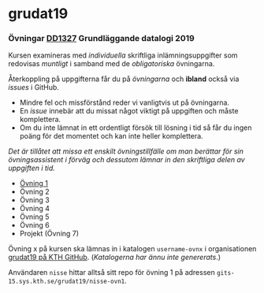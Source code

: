 # grudat19

### Övningar [DD1327](https://www.kth.se/social/course/DD1327/) Grundläggande datalogi 2019

Kursen examineras med *individuella* skriftliga inlämningsuppgifter som redovisas *muntligt*
i samband med de *obligatoriska* övningarna.

Återkoppling på uppgifterna får du på *övningarna* och **ibland** också via *issues* i GitHub.

- Mindre fel och missförstånd reder vi vanligtvis ut på övningarna.
- En *issue* innebär att du missat något viktigt på uppgiften och måste komplettera.
- Om du inte lämnat in ett ordentligt försök till lösning i tid så får du ingen poäng för det momentet
  och kan inte heller komplettera.

*Det är tillåtet att missa ett enskilt övningstillfälle om man berättar för sin övningsassistent i förväg
och dessutom lämnar in den skriftliga delen av uppgiften i tid.*

- [Övning 1](https://github.com/yourbasic/grudat19/blob/master/ovn1.md)
- Övning 2
- Övning 3
- Övning 4
- Övning 5
- Övning 6
- Projekt (Övning 7)

Övning x på kursen ska lämnas in i katalogen
<code>username-ovnx</code> i organisationen [grudat19 på KTH GitHub](https://gits-15.sys.kth.se/grudat19).
(*Katalogerna har ännu inte genererats*.)

Användaren `nisse` hittar alltså sitt repo för övning 1 på adressen
<code>gits-15.sys.kth.se/grudat19/nisse-ovn1</code>.

